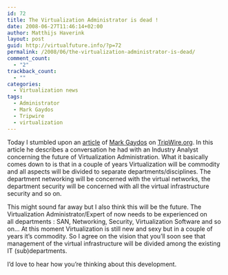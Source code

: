 ```yaml
---
id: 72
title: The Virtualization Administrator is dead !
date: 2008-06-27T11:46:14+02:00
author: Matthijs Haverink
layout: post
guid: http://virtualfuture.info/?p=72
permalink: /2008/06/the-virtualization-administrator-is-dead/
comment_count:
  - "2"
trackback_count:
  - ""
categories:
  - Virtualization news
tags:
  - Administrator
  - Mark Gaydos
  - Tripwire
  - virtualization
---
```

Today I stumbled upon an <a href="http://www.tripwire.org/blog/?p=55" target="_blank">article</a> of <a title="Blog of Mark Gaydos" href="http://feeds.feedburner.com/VirtualizationSecurityBlogMgaydos" target="_blank">Mark Gaydos</a> on <a href="http://www.tripwire.com" target="_blank">TripWire.org</a>. In this article he describes a conversation he had with an Industry Analyst concerning the future of Virtualization Administration. What it basically comes down to is that in a couple of years Virtualization will be commodity and all aspects will be divided to separate departments/disciplines. The department networking will be concerned with the virtual networks, the department security will be concerned with all the virtual infrastructure security and so on.

This might sound far away but I also think <!--more-->this will be the future. The Virtualization Administrator/Expert of now needs to be experienced on all departments : SAN, Networking, Security, Virtualization Software and so on&#8230; At this moment Virtualization is still new and sexy but in a couple of years it&#8217;s commodity. So I agree on the vision that you&#8217;ll soon see that management of the virtual infrastructure will be divided among the existing IT (sub)departments.

I&#8217;d love to hear how you&#8217;re thinking about this development.
